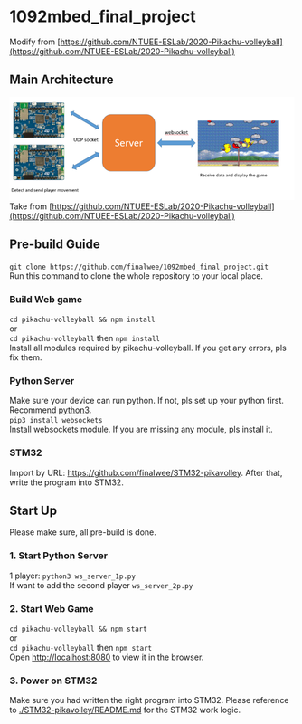 # 1092mbed_final_project
Modify from [https://github.com/NTUEE-ESLab/2020-Pikachu-volleyball](https://github.com/NTUEE-ESLab/2020-Pikachu-volleyball)

## Main Architecture
![](./stuff/main_architecture.png)\
Take from [https://github.com/NTUEE-ESLab/2020-Pikachu-volleyball](https://github.com/NTUEE-ESLab/2020-Pikachu-volleyball)

## Pre-build Guide
`git clone https://github.com/finalwee/1092mbed_final_project.git`\
Run this command to clone the whole repository to your local place.

### Build Web game
`cd pikachu-volleyball && npm install`\
or\
`cd pikachu-volleyball` then `npm install`\
Install all modules required by pikachu-volleyball. If you get any errors, pls fix them.

### Python Server
Make sure your device can run python. If not, pls set up your python first. Recommend [python3](https://www.python.org/downloads/).\
`pip3 install websockets`\
Install websockets module. If you are missing any module, pls install it.

### STM32
Import by URL: https://github.com/finalwee/STM32-pikavolley.
After that, write the program into STM32.

## Start Up
Please make sure, all pre-build is done.

### 1. Start Python Server
1 player: `python3 ws_server_1p.py`\
If want to add the second player `ws_server_2p.py`

### 2. Start Web Game
`cd pikachu-volleyball && npm start`\
or\
`cd pikachu-volleyball` then `npm start`\
Open [http://localhost:8080](http://localhost:8080) to view it in the browser.

### 3. Power on STM32
Make sure you had written the right program into STM32. Please reference to [./STM32-pikavolley/README.md](./STM32-pikavolley/README.md) for the STM32 work logic.
